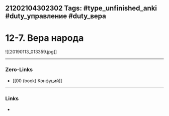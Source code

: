 21202104302302
Tags: #type_unfinished_anki #duty_управление #duty_вера
---
# 12-7. Вера народа

![[20190113_013359.jpg]]

---
### Zero-Links
- [[00 (book) Конфуций]]
---
### Links
-